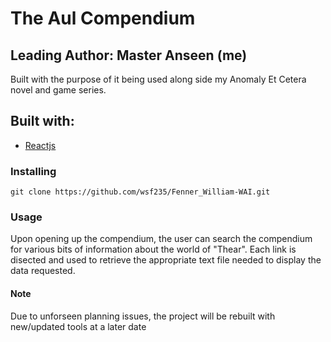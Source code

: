 # The Aul Compendium
## Leading Author: Master Anseen (me)
Built with the purpose of it being used along side my Anomaly Et Cetera novel and game series.

## Built with:
* [Reactjs](https://reactjs.org/)

### Installing
```
git clone https://github.com/wsf235/Fenner_William-WAI.git
```

### Usage
Upon opening up the compendium, the user can search the compendium for various bits of information about the world of "Thear".
Each link is disected and used to retrieve the appropriate text file needed to display the data requested.

#### Note
Due to unforseen planning issues, the project will be rebuilt with new/updated tools at a later date
